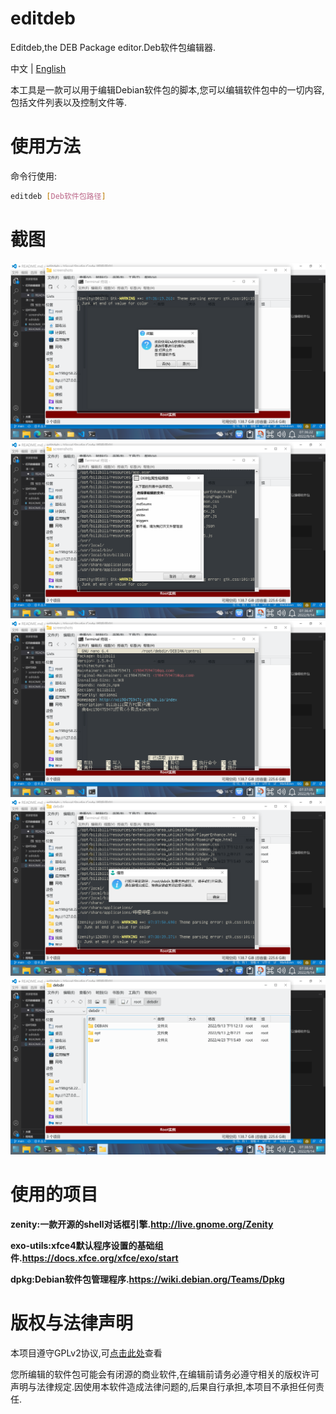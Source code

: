 # editdeb
Editdeb,the DEB Package editor.Deb软件包编辑器.

中文 | <a href="README_EN.md" target="_blank">English</a>

本工具是一款可以用于编辑Debian软件包的脚本,您可以编辑软件包中的一切内容,包括文件列表以及控制文件等.

# 使用方法

命令行使用:
```bash
editdeb [Deb软件包路径]
```
# 截图
![欢迎界面](screenshots/截图_2022-09-14_07-36-25.png)
![编辑菜单](screenshots/截图_2022-09-14_07-36-50.png)
![文件编辑](screenshots/截图_2022-09-14_07-37-07.png)
![打开目录后的提示](screenshots/截图_2022-09-14_07-38-45.png)
![解压路径](screenshots/截图_2022-09-14_07-38-58.png)
# 使用的项目
**zenity:一款开源的shell对话框引擎.http://live.gnome.org/Zenity**

**exo-utils:xfce4默认程序设置的基础组件.https://docs.xfce.org/xfce/exo/start**

**dpkg:Debian软件包管理程序.https://wiki.debian.org/Teams/Dpkg**

# 版权与法律声明
本项目遵守GPLv2协议,可<a href="LICENSE" target="_blank">点击此处</a>查看

您所编辑的软件包可能会有闭源的商业软件,在编辑前请务必遵守相关的版权许可声明与法律规定.因使用本软件造成法律问题的,后果自行承担,本项目不承担任何责任.